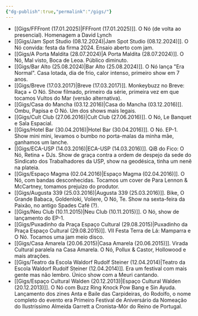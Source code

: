 ```yaml
---
{"dg-publish":true,"permalink":"/gigs/"}
---
```


- [[Gigs/FFFront (17.01.2025)\|FFFront (17.01.2025)]]. O Nó (de volta ao presencial). Homenagem a David Lynch
- [[Gigs/Jam Spot Studio (08.12.2024)\|Jam Spot Studio (08.12.2024)]]. O Nó convida: festa da firma 2024. Ensaio aberto com jam.
- [[Gigs/A Porta Maldita (28.07.2024)\|A Porta Maldita (28.07.2024)]]. O Nó, Mal visto, Boca de Leoa. Público diminuto.  
- [[Gigs/Bar Alto (25.08.2024)\|Bar Alto (25.08.2024)]]. O Nó lança "Era Normal". Casa lotada, dia de frio, calor intenso, primeiro show em 7 anos.  
- [[Gigs/Breve (17.03.2017)\|Breve (17.03.2017)]]. Monkeybuzz no Breve: Raça + O Nó. Show filmado, primeiro da série, primeira vez em que tocamos Vultos do Mar (versão alternativa).  
- [[Gigs/Casa do Mancha (03.12.2016)\|Casa do Mancha (03.12.2016)]]. Ombu, Papisa e O Nó. Um dos shows mais legais.  
- [[Gigs/Cult Club (27.06.2016)\|Cult Club (27.06.2016)]]. O Nó, Le Banquet e Sala Espacial. 
- [[Gigs/Hotel Bar (30.04.2016)\|Hotel Bar (30.04.2016)]]. O Nó. EP-1. Show mini mini, levamos o bumbo no porta-malas da minha mãe, ganhamos um lanche.  
- [[Gigs/ECA-USP (14.03.2016)\|ECA-USP (14.03.2016)]]. QiB do Fico: O Nó, Retina + DJs. Show de graça contra a ordem de despejo da sede do Sindicato dos Trabalhadores da USP, show na geodésica, tinha um nenê na plateia.  
- [[Gigs/Espaço Magma (02.04.2016)\|Espaço Magma (02.04.2016)]]. O Nó, com bandas desconhecidas. Tocamos um cover de Para Lennon & McCartney, tomamos prejuízo do produtor.  
- [[Gigs/Augusta 339 (25.03.2016)\|Augusta 339 (25.03.2016)]]. Bike, O Grande Babaca, Goldenloki, Voliere, O Nó, Te. Show na sexta-feira da Paixão, no antigo Spades Café (?).  
- [[Gigs/Neu Club (10.11.2015)\|Neu Club (10.11.2015)]]. O Nó, show de lançamento do EP-1.  
- [[Gigs/Puxadinho da Praça Espaço Cultural (29.08.2015)\|Puxadinho da Praça Espaço Cultural (29.08.2015)]]. VII Festa Terra de Lá: Mamparra e O Nó. Tocamos uma jam meio disco.  
- [[Gigs/Casa Amarela (20.06.2015)\|Casa Amarela (20.06.2015)]]. Virada Cultural paralela na Casa Amarela. O Nó, Pollux & Castor, Hollowood e mais atrações.
- [[Gigs/Teatro da Escola Waldorf Rudolf Steiner (12.04.2014)\|Teatro da Escola Waldorf Rudolf Steiner (12.04.2014)]]. Era um festival com mais gente mas não lembro. Único show com a Meuri cantando.  
- [[Gigs/Espaço Cultural Walden (20.12.2013)\|Espaço Cultural Walden (20.12.2013)]]. O Nó com Buzz Ring Knock Pow Bang e Sin Ayuda. Lançamento dos zines Anta e Baile das Carpideiras, do Rodolfo, o nome completo do evento era Primeiro Festival de Aniversário da Nomeação do Ilustríssimo Almeida Garrett a Cronista-Mór do Reino de Portugal.